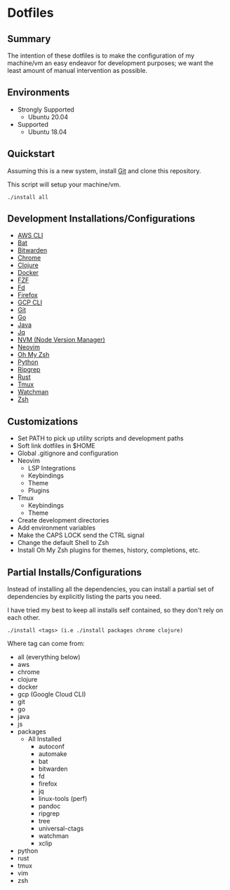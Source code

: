 # Dotfiles

## Summary

The intention of these dotfiles is to make the configuration of my machine/vm
an easy endeavor for development purposes; we want the least amount of manual
intervention as possible.

## Environments

* Strongly Supported
  * Ubuntu 20.04
* Supported
  * Ubuntu 18.04

## Quickstart

Assuming this is a new system, install [Git](https://git-scm.com/)
and clone this repository.

This script will setup your machine/vm.

```
./install all
```

## Development Installations/Configurations

* [AWS CLI](https://aws.amazon.com/cli/)
* [Bat](https://github.com/sharkdp/bat)
* [Bitwarden](https://bitwarden.com/download/)
* [Chrome](https://www.google.com/chrome/index.html)
* [Clojure](https://www.mozilla.org/en-US/firefox/new/https://clojure.org/)
* [Docker](https://www.docker.com/)
* [FZF](https://github.com/junegunn/fzf)
* [Fd](https://github.com/sharkdp/fd)
* [Firefox](https://www.mozilla.org/en-US/firefox/new/)
* [GCP CLI](https://www.mozilla.org/en-US/firefox/new/https://cloud.google.com/sdk/gcloud)
* [Git](https://git-scm.com/)
* [Go](https://golang.org/)
* [Java](https://openjdk.java.net/)
* [Jq](https://stedolan.github.io/jq/)
* [NVM (Node Version Manager)](https://github.com/nvm-sh/nvm)
* [Neovim](https://neovim.io/)
* [Oh My Zsh](https://ohmyz.sh/)
* [Python](https://www.python.org/)
* [Ripgrep](https://github.com/BurntSushi/ripgrep)
* [Rust](https://www.rust-lang.org/)
* [Tmux](https://github.com/tmux/tmux)
* [Watchman](https://facebook.github.io/watchman/)
* [Zsh](https://www.zsh.org/)

## Customizations

* Set PATH to pick up utility scripts and development paths
* Soft link dotfiles in $HOME
* Global .gitignore and configuration
* Neovim
    * LSP Integrations
    * Keybindings
    * Theme
    * Plugins
* Tmux
    * Keybindings
    * Theme
* Create development directories
* Add environment variables
* Make the CAPS LOCK send the CTRL signal
* Change the default Shell to Zsh
* Install Oh My Zsh plugins for themes, history, completions, etc.

## Partial Installs/Configurations

Instead of installing all the dependencies, you can install a partial set
of dependencies by explicitly listing the parts you need.

I have tried my best to keep all installs self contained, so they don't rely on
each other.

```
./install <tags> (i.e ./install packages chrome clojure)
```

Where tag can come from:

* all (everything below)
* aws
* chrome
* clojure
* docker
* gcp (Google Cloud CLI)
* git
* go
* java
* js
* packages
    * All Installed
        * autoconf
        * automake
        * bat
        * bitwarden
        * fd
        * firefox
        * jq
        * linux-tools (perf)
        * pandoc
        * ripgrep
        * tree
        * universal-ctags
        * watchman
        * xclip
* python
* rust
* tmux
* vim
* zsh
